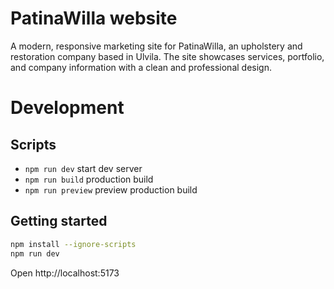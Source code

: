 # PatinaWilla website

A modern, responsive marketing site for PatinaWilla, an upholstery and restoration company based in Ulvila. The site showcases services, portfolio, and company information with a clean and professional design.

# Development
## Scripts
- `npm run dev` start dev server
- `npm run build` production build
- `npm run preview` preview production build

## Getting started
```bash
npm install --ignore-scripts
npm run dev
```

Open http://localhost:5173
